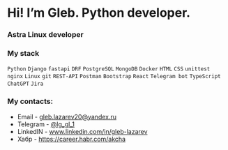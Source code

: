 # Hi! I’m Gleb. Python developer.
### Astra Linux developer

### My stack
`Python` `Django` `fastapi` `DRF` `PostgreSQL` `MongoDB` `Docker` `HTML` `CSS` `unittest` `nginx` `Linux` `git` `REST-API` `Postman` `Bootstrap` `React` `Telegram bot` `TypeScript` `ChatGPT` `Jira`

### My сontacts:
- Email - gleb.lazarev20@yandex.ru 
- Telegram - [@lg_gl_1](https://t.me/lg_gl_1)
- LinkedIN - www.linkedin.com/in/gleb-lazarev
- Хабр - https://career.habr.com/akcha

